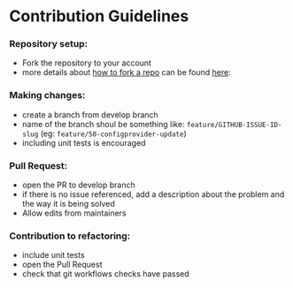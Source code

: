 # Contribution Guidelines

### Repository setup:
- Fork the repository to your account
- more details about [how to fork a repo](https://docs.github.com/en/github/getting-started-with-github/fork-a-repo) can be found [here](https://docs.github.com/en/github/getting-started-with-github/fork-a-repo):

### Making changes:
- create a branch from develop branch
- name of the branch shoul be something like: `feature/GITHUB-ISSUE-ID-slug` (eg: `feature/50-configprovider-update`)
- including unit tests is encouraged

### Pull Request:
- open the PR to develop branch
- if there is no issue referenced, add a description about the problem and the way it is being solved
- Allow edits from maintainers


### Contribution to refactoring:
- include unit tests
- open the Pull Request
- check that git workflows checks have passed